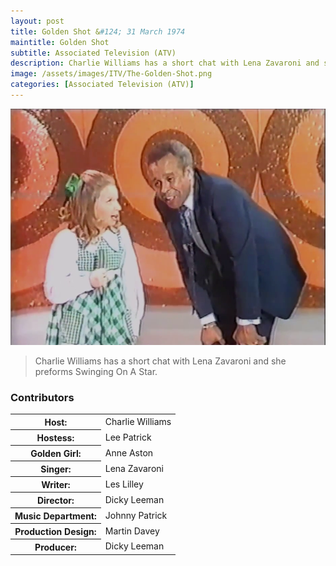 ```yaml
---
layout: post
title: Golden Shot &#124; 31 March 1974
maintitle: Golden Shot 
subtitle: Associated Television (ATV)
description: Charlie Williams has a short chat with Lena Zavaroni and she preforms Swinging On A Star.
image: /assets/images/ITV/The-Golden-Shot.png
categories: [Associated Television (ATV)]
---
```


![](/assets/images/ITV/The-Golden-Shot.png)

> Charlie Williams has a short chat with Lena Zavaroni and she preforms Swinging On A Star.

### Contributors
<table>
<tr><th>Host:</th> <td>Charlie Williams</td></tr>
<tr><th>Hostess:</th> <td>Lee Patrick</td></tr>
<tr><th>Golden Girl:</th> <td>Anne Aston</td></tr>
<tr><th>Singer:</th> <td>Lena Zavaroni</td></tr>
<tr><th>Writer:</th> <td>Les Lilley</td></tr>
<tr><th>Director:</th> <td>Dicky Leeman</td></tr>
<tr><th>Music Department:</th> <td>Johnny Patrick</td></tr>
<tr><th>Production Design:</th> <td>Martin Davey</td></tr>
<tr><th>Producer:</th> <td>Dicky Leeman</td></tr>
</table>

